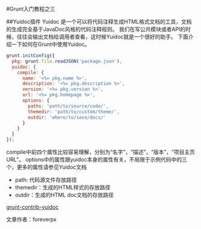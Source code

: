 #Grunt入门教程之三

##Yuidoc插件
Yuidoc 是一个可以将代码注释生成HTML格式文档的工具，文档的生成完全基于JavaDoc风格的代码注释规则。
我们在写公共模块或者API的时候，往往会输出文档给调用者查看，这时候Yuidoc就是一个很好的助手。
下面介绍一下如何在Grunt中使用Yuidoc。
```js
grunt.initConfig({
  pkg: grunt.file.readJSON('package.json'),
  yuidoc: {
    compile: {
      name: '<%= pkg.name %>',
      description: '<%= pkg.description %>',
      version: '<%= pkg.version %>',
      url: '<%= pkg.homepage %>',
      options: {
        paths: 'path/to/source/code/',
        themedir: 'path/to/custom/theme/',
        outdir: 'where/to/save/docs/'
      }
    }
  }
});
```

compile中前四个属性比较容易理解，分别为“名字”，“描述”，“版本”，“项目主页URL”。
options中的属性跟yuidoc本身的属性有关，不局限于示例代码中的三个，更多的属性请参见Yuidoc文档

- path: 代码源文件存放路径
- themedir：生成的HTML样式的存放路径
- outdir：生成的HTML doc文档的存放路径

[grunt-contrib-yuidoc](https://www.npmjs.org/package/grunt-contrib-yuidoc)

文章作者：foreverpx

